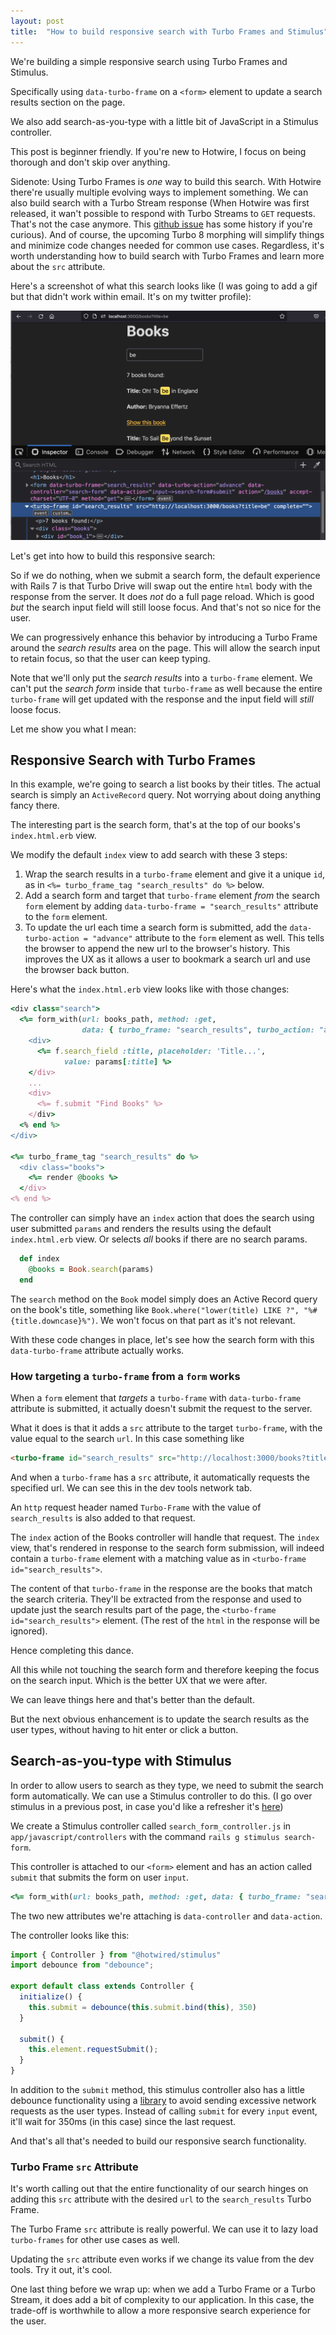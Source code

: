 ```yaml
---
layout: post
title:  "How to build responsive search with Turbo Frames and Stimulus"
---
```


We're building a simple responsive search using Turbo Frames and Stimulus. 

Specifically using `data-turbo-frame` on a `<form>` element to update a search results section on the page. 

We also add search-as-you-type with a little bit of JavaScript in a Stimulus controller.

This post is beginner friendly. If you're new to Hotwire, I focus on being thorough and don't skip over anything.

Sidenote: Using Turbo Frames is *one* way to build this search. With Hotwire there're usually multiple evolving ways to implement something. We can also build search with a Turbo Stream response (When Hotwire was first released, it wan't possible to respond with Turbo Streams to `GET` requests. That's not the case anymore. This [github issue](https://github.com/hotwired/turbo/issues/463) has some history if you're curious). And of course, the upcoming Turbo 8 morphing will simplify things and minimize code changes needed for common use cases. Regardless, it's worth understanding how to build search with Turbo Frames and learn more about the `src` attribute. 

Here's a screenshot of what this search looks like (I was going to add a gif but that didn't work within email. It's on my twitter profile):

 ![search with hotwire](/assets/images/build_search_with_hotwire_screenshot.png) 

Let's get into how to build this responsive search:

So if we do nothing, when we submit a search form, the default experience with Rails 7 is that Turbo Drive will swap out the entire `html` body with the response from the server. It does *not* do a full page reload. Which is good *but* the search input field will still loose focus. And that's not so nice for the user. 

We can progressively enhance this behavior by introducing a Turbo Frame around the *search results* area on the page. This will allow the search input to retain focus, so that the user can keep typing.

Note that we'll only put the *search results* into a `turbo-frame` element. We can't put the *search form* inside that `turbo-frame` as well because the entire `turbo-frame` will get updated with the response and the input field will *still* loose focus.

Let me show you what I mean:

## Responsive Search with Turbo Frames

In this example, we're going to search a list books by their titles. The actual search is simply an `ActiveRecord` query. Not worrying about doing anything fancy there. 

The interesting part is the search form, that's at the top of our books's `index.html.erb` view.

We modify the default `index` view to add search with these 3 steps:

1. Wrap the search results in a `turbo-frame` element and give it a unique `id`, as in `<%= turbo_frame_tag "search_results" do %>` below.
2. Add a search form and target that `turbo-frame` element *from* the search `form` element by adding `data-turbo-frame = "search_results"` attribute to the `form` element.
3. To update the url each time a search form is submitted, add the `data-turbo-action = "advance"` attribute to the `form` element as well. This tells the browser to append the new url to the browser's history. This improves the UX as it allows a user to bookmark a search url and use the browser back button. 

Here's what the `index.html.erb` view looks like with those changes:

```ruby
<div class="search">
  <%= form_with(url: books_path, method: :get,
                data: { turbo_frame: "search_results", turbo_action: "advance" }) do |f| %>
    <div>
      <%= f.search_field :title, placeholder: 'Title...',
            value: params[:title] %>
    </div>
    ...
    <div>
      <%= f.submit "Find Books" %>
    </div>
  <% end %>
</div>

<%= turbo_frame_tag "search_results" do %>
  <div class="books">
    <%= render @books %>
  </div>
<% end %>
```

The controller can simply have an `index` action that does the search using user submitted `params` and renders the results using the default `index.html.erb` view. Or selects *all* books if there are no search params.

```ruby
  def index
    @books = Book.search(params)
  end
```

The `search` method on the `Book` model simply does an Active Record query on the book's title, something like `Book.where("lower(title) LIKE ?", "%#{title.downcase}%")`. We won't focus on that part as it's not relevant.

With these code changes in place, let's see how the search form with this `data-turbo-frame` attribute actually works.

### How targeting a `turbo-frame` from a `form` works

When a `form` element that *targets* a `turbo-frame` with `data-turbo-frame` attribute is submitted, it actually doesn't submit the request to the server. 

What it does is that it adds a `src` attribute to the target `turbo-frame`, with the value equal to the search `url`. In this case something like 

```html
<turbo-frame id="search_results" src="http://localhost:3000/books?title=beyond" complete="">
```

And when a `turbo-frame` has a `src` attribute, it automatically requests the specified url. We can see this in the dev tools network tab.

An `http` request header named `Turbo-Frame` with the value of `search_results` is also added to that request.

The `index` action of the Books controller will handle that request. The `index` view, that's rendered in response to the search form submission, will indeed contain a `turbo-frame` element with a matching value as in `<turbo-frame id="search_results">`. 

The content of that `turbo-frame` in the response are the books that match the search criteria. They'll be extracted from the response and used to update just the search results part of the page, the `<turbo-frame id="search_results">` element. (The rest of the `html` in the response will be ignored).

Hence completing this dance.

All this while not touching the search form and therefore keeping the focus on the search input. Which is the better UX that we were after. 

We can leave things here and that's better than the default.

But the next obvious enhancement is to update the search results as the user types, without having to hit enter or click a button.

## Search-as-you-type with Stimulus

In order to allow users to search as they type, we need to submit the search form automatically. We can use a Stimulus controller to do this. (I go over stimulus in a previous post, in case you'd like a refresher it's [here](https://blog.theleafnode.com/what-is-stimulusjs/))

We create a Stimulus controller called `search_form_controller.js` in `app/javascript/controllers` with the command `rails g stimulus search-form`.

This controller is attached to our `<form>` element and has an action called `submit` that submits the form on user `input`.

```ruby
<%= form_with(url: books_path, method: :get, data: { turbo_frame: "search_results", turbo_action: "advance", controller: "search-form", action: "input->search-form#submit" }) do |form| %>
```

The two new attributes we're attaching is `data-controller` and `data-action`.

The controller looks like this:

```JavaScript
import { Controller } from "@hotwired/stimulus"
import debounce from "debounce";

export default class extends Controller {
  initialize() {
    this.submit = debounce(this.submit.bind(this), 350)
  }

  submit() {
    this.element.requestSubmit();
  }
}
```

In addition to the `submit` method, this stimulus controller also has a little debounce functionality using a [library](https://www.npmjs.com/package/debounce#debouncefn-wait-options) to avoid sending excessive network requests as the user types. Instead of calling `submit` for every `input` event, it'll wait for 350ms (in this case) since the last request. 

And that's all that's needed to build our responsive search functionality.

### Turbo Frame `src` Attribute

It's worth calling out that the entire functionality of our search hinges on adding this `src` attribute with the desired `url` to the `search_results` Turbo Frame. 

The Turbo Frame `src` attribute is really powerful. We can use it to lazy load `turbo-frames` for other use cases as well.

Updating the `src` attribute even works if we change its value from the dev tools. Try it out, it's cool.

One last thing before we wrap up: when we add a Turbo Frame or a Turbo Stream, it does add a bit of complexity to our application. In this case, the trade-off is worthwhile to allow a more responsive search experience for the user. 

